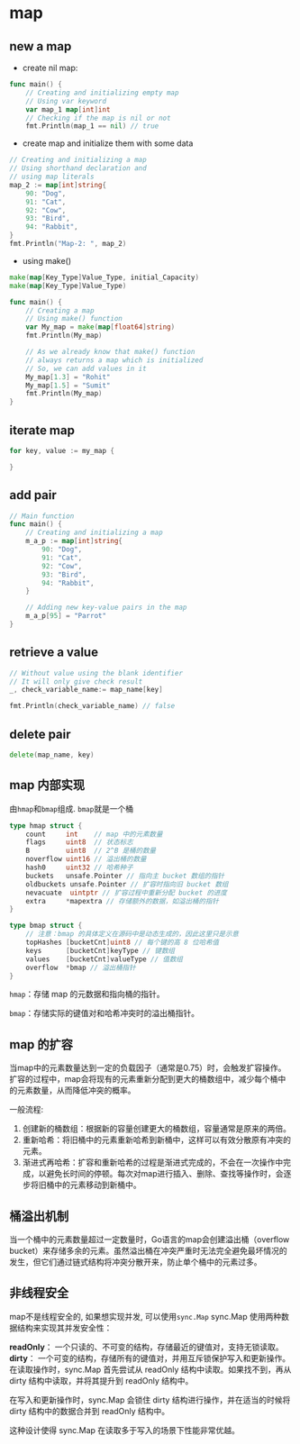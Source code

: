 

# map

## new a map

* create nil map:

```go
func main() {
    // Creating and initializing empty map
    // Using var keyword
    var map_1 map[int]int
    // Checking if the map is nil or not
    fmt.Println(map_1 == nil) // true
```

* create map and initialize them with some data

```go
// Creating and initializing a map
// Using shorthand declaration and
// using map literals
map_2 := map[int]string{
    90: "Dog",
    91: "Cat",
    92: "Cow",
    93: "Bird",
    94: "Rabbit",
}
fmt.Println("Map-2: ", map_2)
```

* using make()

```go
make(map[Key_Type]Value_Type, initial_Capacity)
make(map[Key_Type]Value_Type)

func main() {
    // Creating a map
    // Using make() function
    var My_map = make(map[float64]string)
    fmt.Println(My_map)

    // As we already know that make() function
    // always returns a map which is initialized
    // So, we can add values in it
    My_map[1.3] = "Rohit"
    My_map[1.5] = "Sumit"
    fmt.Println(My_map)
}
```

## iterate map

```go
for key, value := my_map {

}
```

## add pair

```go
// Main function
func main() {
    // Creating and initializing a map
    m_a_p := map[int]string{
        90: "Dog",
        91: "Cat",
        92: "Cow",
        93: "Bird",
        94: "Rabbit",
    }

    // Adding new key-value pairs in the map
    m_a_p[95] = "Parrot"
}
```

## retrieve a value

```go
// Without value using the blank identifier
// It will only give check result
_, check_variable_name:= map_name[key]

fmt.Println(check_variable_name) // false
```

## delete pair

```go
delete(map_name, key)
```

## map 内部实现

由`hmap`和`bmap`组成. `bmap`就是一个桶

```go
type hmap struct {
    count     int    // map 中的元素数量
    flags     uint8  // 状态标志
    B         uint8  // 2^B 是桶的数量
    noverflow uint16 // 溢出桶的数量
    hash0     uint32 // 哈希种子
    buckets   unsafe.Pointer // 指向主 bucket 数组的指针
    oldbuckets unsafe.Pointer // 扩容时指向旧 bucket 数组
    nevacuate  uintptr // 扩容过程中重新分配 bucket 的进度
    extra     *mapextra // 存储额外的数据，如溢出桶的指针
}

type bmap struct {
    // 注意：bmap 的具体定义在源码中是动态生成的，因此这里只是示意
    topHashes [bucketCnt]uint8 // 每个键的高 8 位哈希值
    keys      [bucketCnt]keyType // 键数组
    values    [bucketCnt]valueType // 值数组
    overflow  *bmap // 溢出桶指针
}
```

`hmap`：存储 map 的元数据和指向桶的指针。

`bmap`：存储实际的键值对和哈希冲突时的溢出桶指针。

## map 的扩容

当map中的元素数量达到一定的负载因子（通常是0.75）时，会触发扩容操作。扩容的过程中，map会将现有的元素重新分配到更大的桶数组中，减少每个桶中的元素数量，从而降低冲突的概率。

一般流程:

1. 创建新的桶数组：根据新的容量创建更大的桶数组，容量通常是原来的两倍。
2. 重新哈希：将旧桶中的元素重新哈希到新桶中，这样可以有效分散原有冲突的元素。
3. 渐进式再哈希：扩容和重新哈希的过程是渐进式完成的，不会在一次操作中完成，以避免长时间的停顿。每次对map进行插入、删除、查找等操作时，会逐步将旧桶中的元素移动到新桶中。

## 桶溢出机制

当一个桶中的元素数量超过一定数量时，Go语言的map会创建溢出桶（overflow bucket）来存储多余的元素。虽然溢出桶在冲突严重时无法完全避免最坏情况的发生，但它们通过链式结构将冲突分散开来，防止单个桶中的元素过多。

## 非线程安全

map不是线程安全的, 如果想实现并发, 可以使用`sync.Map`
sync.Map 使用两种数据结构来实现其并发安全性：

**readOnly**：
一个只读的、不可变的结构，存储最近的键值对，支持无锁读取。
**dirty**：
一个可变的结构，存储所有的键值对，并用互斥锁保护写入和更新操作。
在读取操作时，sync.Map 首先尝试从 readOnly 结构中读取。如果找不到，再从 dirty 结构中读取，并将其提升到 readOnly 结构中。

在写入和更新操作时，sync.Map 会锁住 dirty 结构进行操作，并在适当的时候将 dirty 结构中的数据合并到 readOnly 结构中。

这种设计使得 sync.Map 在读取多于写入的场景下性能非常优越。
